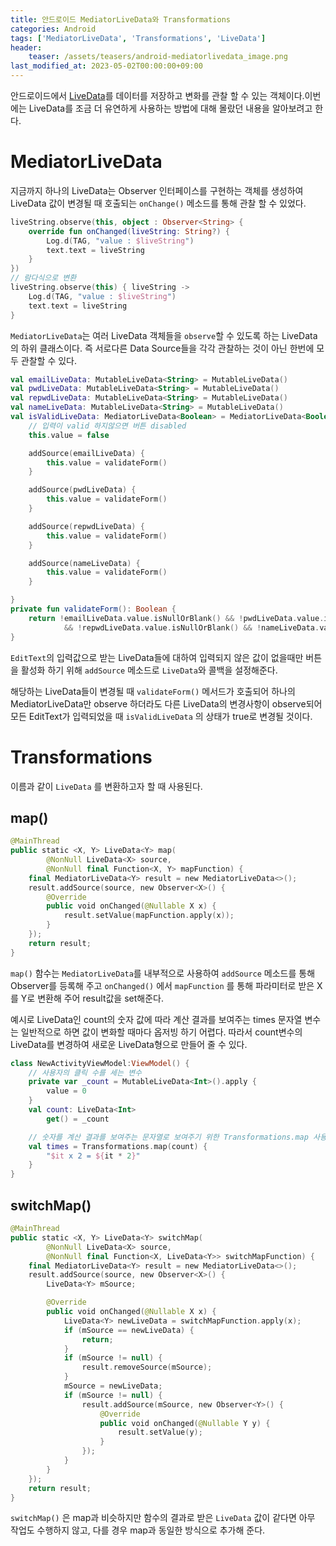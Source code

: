 ```yaml
---
title: 안드로이드 MediatorLiveData와 Transformations 
categories: Android
tags: ['MediatorLiveData', 'Transformations', 'LiveData']
header:
    teaser: /assets/teasers/android-mediatorlivedata_image.png
last_modified_at: 2023-05-02T00:00:00+09:00
---
```

안드로이드에서 [LiveData](https://ppeper.github.io/android/android-livedata/)를 데이터를 저장하고 변화를 관찰 할 수 있는 객체이다.이번에는 LiveData를 조금 더 유연하게 사용하는 방법에 대해 몰랐던 내용을 알아보려고 한다.

# MediatorLiveData
지금까지 하나의 LiveData는 Observer 인터페이스를 구현하는 객체를 생성하여 LiveData 값이 변경될 때 호출되는 `onChange()` 메소드를 통해 관찰 할 수 있었다.

```kotlin
liveString.observe(this, object : Observer<String> {
    override fun onChanged(liveString: String?) {
        Log.d(TAG, "value : $liveString")
        text.text = liveString
    }
})
// 람다식으로 변환
liveString.observe(this) { liveString ->
    Log.d(TAG, "value : $liveString")
    text.text = liveString
}
```

`MediatorLiveData`는 여러 LiveData 객체들을 `observe`할 수 있도록 하는 LiveData의 하위 클래스이다. 즉 서로다른 Data Source들을 각각 관찰하는 것이 아닌 한번에 모두 관찰할 수 있다.

```kotlin
val emailLiveData: MutableLiveData<String> = MutableLiveData()
val pwdLiveData: MutableLiveData<String> = MutableLiveData()
val repwdLiveData: MutableLiveData<String> = MutableLiveData()
val nameLiveData: MutableLiveData<String> = MutableLiveData()
val isValidLiveData: MediatorLiveData<Boolean> = MediatorLiveData<Boolean>().apply {
    // 입력이 valid 하지않으면 버튼 disabled
    this.value = false

    addSource(emailLiveData) {
        this.value = validateForm()
    }

    addSource(pwdLiveData) {
        this.value = validateForm()
    }

    addSource(repwdLiveData) {
        this.value = validateForm()
    }

    addSource(nameLiveData) {
        this.value = validateForm()
    }

}
private fun validateForm(): Boolean {
    return !emailLiveData.value.isNullOrBlank() && !pwdLiveData.value.isNullOrBlank()
            && !repwdLiveData.value.isNullOrBlank() && !nameLiveData.value.isNullOrBlank()
}
```

`EditText`의 입력값으로 받는 LiveData들에 대하여 입력되지 않은 값이 없을때만 버튼을 활성화 하기 위해 `addSource` 메소드로 `LiveData`와 콜백을 설정해준다. 

해당하는 LiveData들이 변경될 때 `validateForm()` 메서드가 호출되어 하나의 MediatorLiveData만 observe 하더라도 다른 LiveData의 변경사항이 observe되어 모든 EditText가 입력되었을 때 `isValidLiveData` 의 상태가 true로 변경될 것이다.

# Transformations
이름과 같이 `LiveData` 를 변환하고자 할 때 사용된다.

## map()

```kotlin
@MainThread
public static <X, Y> LiveData<Y> map(
        @NonNull LiveData<X> source,
        @NonNull final Function<X, Y> mapFunction) {
    final MediatorLiveData<Y> result = new MediatorLiveData<>();
    result.addSource(source, new Observer<X>() {
        @Override
        public void onChanged(@Nullable X x) {
            result.setValue(mapFunction.apply(x));
        }
    });
    return result;
}
```
`map()` 함수는 `MediatorLiveData`를 내부적으로 사용하여 `addSource` 메소드를 통해 Observer를 등록해 주고 `onChanged()` 에서 `mapFunction` 를 통해 파라미터로 받은 X를 Y로 변환해 주어 result값을 set해준다.

예시로 LiveData인 count의 숫자 값에 따라 계산 결과를 보여주는 times 문자열 변수는 일반적으로 하면 값이 변화할 때마다 옵저빙 하기 어렵다. 따라서 count변수의 LiveData를 변경하여 새로운 LiveData형으로 만들어 줄 수 있다.

```kotlin
class NewActivityViewModel:ViewModel() {
    // 사용자의 클릭 수를 세는 변수
    private var _count = MutableLiveData<Int>().apply {
        value = 0
    }
    val count: LiveData<Int>
        get() = _count

    // 숫자를 계산 결과를 보여주는 문자열로 보여주기 위한 Transformations.map 사용
    val times = Transformations.map(count) {
        "$it x 2 = ${it * 2}"
    }
}
```

## switchMap()

```kotlin
@MainThread
public static <X, Y> LiveData<Y> switchMap(
        @NonNull LiveData<X> source,
        @NonNull final Function<X, LiveData<Y>> switchMapFunction) {
    final MediatorLiveData<Y> result = new MediatorLiveData<>();
    result.addSource(source, new Observer<X>() {
        LiveData<Y> mSource;

        @Override
        public void onChanged(@Nullable X x) {
            LiveData<Y> newLiveData = switchMapFunction.apply(x);
            if (mSource == newLiveData) {
                return;
            }
            if (mSource != null) {
                result.removeSource(mSource);
            }
            mSource = newLiveData;
            if (mSource != null) {
                result.addSource(mSource, new Observer<Y>() {
                    @Override
                    public void onChanged(@Nullable Y y) {
                        result.setValue(y);
                    }
                });
            }
        }
    });
    return result;
}
```

`switchMap()` 은 map과 비슷하지만 함수의 결과로 받은 `LiveData` 값이 같다면 아무 작업도 수행하지 않고, 다를 경우 map과 동일한 방식으로 추가해 준다.
